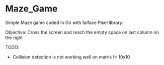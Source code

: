 # Maze_Game
Simple Maze game coded in Go with faiface Pixel library.

Objective: Cross the screen and reach the empty space on last column on the right

TODO:
- Collision detection is not working well on matrix != 10x10
